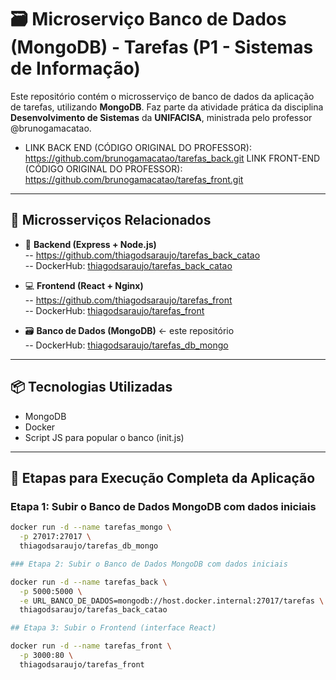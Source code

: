 # 🗃️ Microserviço Banco de Dados (MongoDB) - Tarefas (P1 - Sistemas de Informação)

Este repositório contém o microsserviço de banco de dados da aplicação de tarefas, utilizando **MongoDB**. Faz parte da atividade prática da disciplina **Desenvolvimento de Sistemas** da **UNIFACISA**, ministrada pelo professor @brunogamacatao.

- LINK BACK END (CÓDIGO ORIGINAL DO PROFESSOR): https://github.com/brunogamacatao/tarefas_back.git
 LINK FRONT-END (CÓDIGO ORIGINAL DO PROFESSOR): https://github.com/brunogamacatao/tarefas_front.git
---

## 🔗 Microsserviços Relacionados

- 🔧 **Backend (Express + Node.js)**  
  -- https://github.com/thiagodsaraujo/tarefas_back_catao  
  -- DockerHub: [thiagodsaraujo/tarefas_back_catao](https://hub.docker.com/r/thiagodsaraujo/tarefas_back_catao)

- 💻 **Frontend (React + Nginx)**  
  -- https://github.com/thiagodsaraujo/tarefas_front  
  -- DockerHub: [thiagodsaraujo/tarefas_front](https://hub.docker.com/r/thiagodsaraujo/tarefas_front)

- 🗃️ **Banco de Dados (MongoDB)** ← este repositório  
  -- DockerHub: [thiagodsaraujo/tarefas_db_mongo](https://hub.docker.com/r/thiagodsaraujo/tarefas_db_mongo)

---

## 📦 Tecnologias Utilizadas

- MongoDB
- Docker
- Script JS para popular o banco (init.js)

---

## 🚀 Etapas para Execução Completa da Aplicação

### Etapa 1: Subir o Banco de Dados MongoDB com dados iniciais

```bash
docker run -d --name tarefas_mongo \
  -p 27017:27017 \
  thiagodsaraujo/tarefas_db_mongo

### Etapa 2: Subir o Banco de Dados MongoDB com dados iniciais

docker run -d --name tarefas_back \
  -p 5000:5000 \
  -e URL_BANCO_DE_DADOS=mongodb://host.docker.internal:27017/tarefas \
  thiagodsaraujo/tarefas_back_catao

## Etapa 3: Subir o Frontend (interface React)

docker run -d --name tarefas_front \
  -p 3000:80 \
  thiagodsaraujo/tarefas_front
